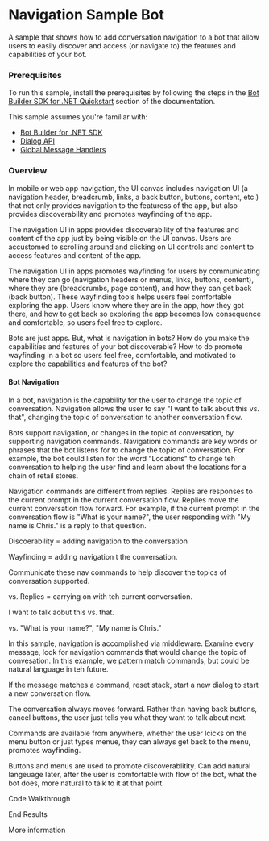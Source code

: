 # Navigation Sample Bot

A sample that shows how to add conversation navigation to a bot that allow users to easily discover and access (or navigate to) the features and capabilities of your bot.

### Prerequisites

To run this sample, install the prerequisites by following the steps in the [Bot Builder SDK for .NET Quickstart](https://docs.microsoft.com/en-us/bot-framework/dotnet/bot-builder-dotnet-quickstart) section of the documentation.

This sample assumes you're familiar with:
* [Bot Builder for .NET SDK](https://dev.botframework.com/)
* [Dialog API](https://docs.botframework.com/en-us/csharp/builder/sdkreference/dialogs.html)
* [Global Message Handlers](https://docs.microsoft.com/en-us/bot-framework/dotnet/bot-builder-dotnet-global-handlers)

### Overview

In mobile or web app navigation, the UI canvas includes navigation UI (a navigation header, breadcrumb, links, a back button, buttons, content, etc.) that not only provides navigation to the featuress of the app, but also provides discoverability and promotes wayfinding of the app. 

The navigation UI in apps provides discoverability of the features and content of the app just by being visible on the UI canvas. Users are accustomed to scrolling around and clicking on UI controls and content to access features and content of the app. 

The navigation UI in apps promotes wayfinding for users by communicating where they can go (navigation headers or menus, links, buttons, content), where they are (breadcrumbs, page content), and how they can get back (back button). These wayfinding tools helps users feel comfortable exploring the app. Users know where they are in the app, how they got there, and how to get back so exploring the app becomes low consequence and comfortable, so users feel free to explore.

Bots are just apps. But, what is navigation in bots? How do you make the capabilities and features of your bot discoverable? How to do promote wayfinding in a bot so users feel free, comfortable, and motivated to explore the capabilities and features of the bot?

#### Bot Navigation

In a bot, navigation is the capability for the user to change the topic of conversation. Navigation allows the user to say "I want to talk about this vs. that", changing the topic of conversation to another conversation flow.

Bots support navigation, or changes in the topic of conversation, by supporting navigation commands. Navigationi commands are key words or phrases that the bot listens for to change the topic of conversation. For example, the bot could listen for the word "Locations" to change teh conversation to helping the user find and learn about the locations for a chain of retail stores.

Navigation commands are different from replies. Replies are responses to the current prompt in the current conversation flow. Replies move the current conversation flow forward. For example, if the current prompt in the conversation flow is "What is your name?", the user responding with "My name is Chris." is a reply to that question.

Discoerability = adding navigation to the conversation

Wayfinding = adding navigation t the conversation.





Communicate these nav commands to help discover the topics of conversation supported.

vs. Replies = carrying on with teh current conversation.

I want to talk aobut this vs. that.

vs. "What is your name?", "My name is Chris."



In this sample, navigation is accomplished via middleware. Examine every message, look for navigation commands that would change the topic of convesation. In this example, we pattern match commands, but could be natural language in teh future.

If the message matches a command, reset stack, start a new dialog to start a new conversation flow.

The conversation always moves forward. Rather than having back buttons, cancel buttons, the user just tells you what they want to talk about next. 

Commands are available from anywhere, whether the user lcicks on the menu button or just types menue, they can always get back to the menu, promotes wayfinding.

Buttons and menus are used to promote discoverablitity.  Can add natural langeuage later, after the user is comfortable with flow of the bot, what the bot does, more natural to talk to it at that point.

Code Walkthrough

End Results

More information